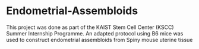 # Endometrial-Assembloids
This project was done as part of the KAIST Stem Cell Center (KSCC) Summer Internship Programme.
An adapted protocol using B6 mice was used to construct endometrial assembloids from Spiny mouse uterine tissue

